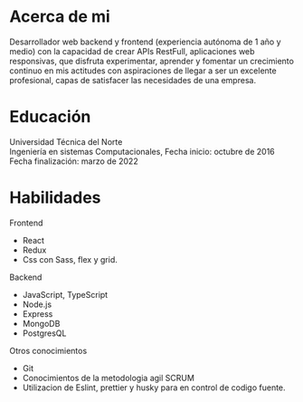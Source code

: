 # Acerca de mi

Desarrollador web backend y frontend (experiencia autónoma de 1 año y medio) con la capacidad de crear APIs RestFull, aplicaciones web responsivas, que disfruta experimentar, aprender y fomentar un crecimiento continuo en mis actitudes con aspiraciones de llegar a ser un excelente profesional, capas de satisfacer las necesidades de una empresa.

# Educación

Universidad Técnica del Norte <br/>
Ingeniería en sistemas Computacionales,
Fecha inicio: octubre de 2016
Fecha finalización: marzo de 2022

# Habilidades

Frontend
 * React
 * Redux
 * Css con Sass, flex y grid.

Backend
* JavaScript, TypeScript
* Node.js
* Express
* MongoDB
* PostgresQL

Otros conocimientos
* Git
* Conocimientos de la metodologia agil SCRUM
* Utilizacion de Eslint, prettier y husky para en control de codigo fuente.
